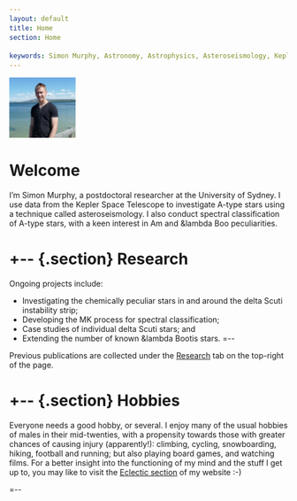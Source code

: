 ```yaml
---
layout: default
title: Home
section: Home

keywords: Simon Murphy, Astronomy, Astrophysics, Asteroseismology, Kepler, Jeremiah Horrocks Institute, delta Scuti, chemical peculiar, A-type star, Am star, Fourier, Nyquist, Spectral classification, lambda Boo, Usyd, University of Sydney, SIfA, Sydney Institute for Astronomy
---
```


<img class='inset right' src='/images/simon_murphy.jpg' title='Simon Murphy' alt='Simon @ Yellowstone National Park' width='120px' />

Welcome
=======

I’m Simon Murphy, a postdoctoral researcher at the University of Sydney. I use data from the Kepler Space Telescope to investigate A-type stars using a technique called asteroseismology. I also conduct spectral classification of A-type stars, with a keen interest in Am and &lambda Boo peculiarities.

+-- {.section}
Research
========

Ongoing projects include:

* Investigating the chemically peculiar stars in and around the delta Scuti instability strip;
* Developing the MK process for spectral classification;
* Case studies of individual delta Scuti stars; and
* Extending the number of known &lambda Bootis stars.
=--

Previous publications are collected under the [Research](/research) tab on the top-right of the page.

+-- {.section}
Hobbies
=======

Everyone needs a good hobby, or several. I enjoy many of the usual hobbies of males in their mid-twenties, with a propensity towards those with greater chances of causing injury (apparently!): climbing, cycling, snowboarding, hiking, football and running; but also playing board games, and watching films. For a better insight into the functioning of my mind and the stuff I get up to, you may like to visit the [Eclectic section](/eclectic) of my website :-)

=--
